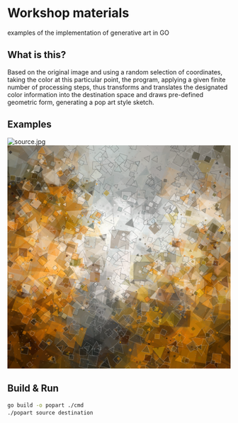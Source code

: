 # Workshop materials

examples of the implementation of generative art in GO

## What is this?

Based on the original image and using a random selection of coordinates, taking the color at this particular point, 
the program, applying a given finite number of processing steps,
thus transforms and translates the designated color information into the destination space and draws pre-defined geometric form, 
generating a pop art style sketch.

## Examples

![source.jpg](assets%2Fsource.jpg)
![result.png](assets%2Fresult.png)

## Build & Run

```bash
go build -o popart ./cmd
./popart source destination  
```